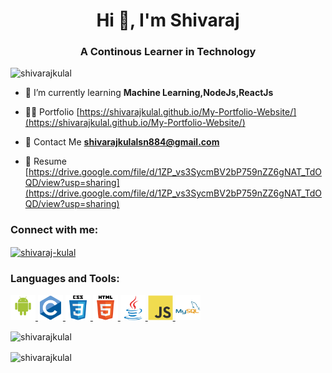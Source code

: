 <h1 align="center">Hi 👋, I'm Shivaraj</h1>
<h3 align="center">A Continous Learner in Technology</h3>

<p align="left"> <img src="https://komarev.com/ghpvc/?username=shivarajkulal&label=Profile%20views&color=0e75b6&style=flat" alt="shivarajkulal" /> </p>

- 🌱 I’m currently learning **Machine Learning,NodeJs,ReactJs**

- 👨‍💻 Portfolio [https://shivarajkulal.github.io/My-Portfolio-Website/](https://shivarajkulal.github.io/My-Portfolio-Website/)

- 📧 Contact Me **shivarajkulalsn884@gmail.com**

- 📄 Resume [https://drive.google.com/file/d/1ZP_vs3SycmBV2bP759nZZ6gNAT_TdOQD/view?usp=sharing](https://drive.google.com/file/d/1ZP_vs3SycmBV2bP759nZZ6gNAT_TdOQD/view?usp=sharing)

<h3 align="left">Connect with me:</h3>
<p align="left">
<a href="https://linkedin.com/in/shivaraj-kulal" target="blank"><img align="center" src="https://raw.githubusercontent.com/rahuldkjain/github-profile-readme-generator/master/src/images/icons/Social/linked-in-alt.svg" alt="shivaraj-kulal" height="30" width="40" /></a>
</p>

<h3 align="left">Languages and Tools:</h3>
<p align="left"> <a href="https://developer.android.com" target="_blank" rel="noreferrer"> <img src="https://raw.githubusercontent.com/devicons/devicon/master/icons/android/android-original-wordmark.svg" alt="android" width="40" height="40"/> </a> <a href="https://www.cprogramming.com/" target="_blank" rel="noreferrer"> <img src="https://raw.githubusercontent.com/devicons/devicon/master/icons/c/c-original.svg" alt="c" width="40" height="40"/> </a> <a href="https://www.w3schools.com/css/" target="_blank" rel="noreferrer"> <img src="https://raw.githubusercontent.com/devicons/devicon/master/icons/css3/css3-original-wordmark.svg" alt="css3" width="40" height="40"/> </a> <a href="https://www.w3.org/html/" target="_blank" rel="noreferrer"> <img src="https://raw.githubusercontent.com/devicons/devicon/master/icons/html5/html5-original-wordmark.svg" alt="html5" width="40" height="40"/> </a> <a href="https://www.java.com" target="_blank" rel="noreferrer"> <img src="https://raw.githubusercontent.com/devicons/devicon/master/icons/java/java-original.svg" alt="java" width="40" height="40"/> </a> <a href="https://developer.mozilla.org/en-US/docs/Web/JavaScript" target="_blank" rel="noreferrer"> <img src="https://raw.githubusercontent.com/devicons/devicon/master/icons/javascript/javascript-original.svg" alt="javascript" width="40" height="40"/> </a> <a href="https://www.mysql.com/" target="_blank" rel="noreferrer"> <img src="https://raw.githubusercontent.com/devicons/devicon/master/icons/mysql/mysql-original-wordmark.svg" alt="mysql" width="40" height="40"/> </a> </p>

<p><img align="center" src="https://github-readme-stats.vercel.app/api/top-langs?username=shivarajkulal&show_icons=true&locale=en&layout=compact" alt="shivarajkulal" /></p>

<p><img align="center" src="https://github-readme-streak-stats.herokuapp.com/?user=shivarajkulal&" alt="shivarajkulal" /></p>
